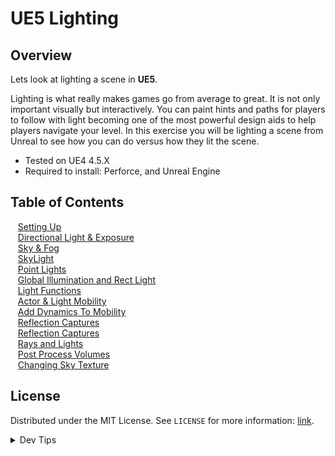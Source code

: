 # UE5 Lighting


<!-- OVERVIEW -->
## Overview

Lets look at lighting a scene in **UE5**.

 Lighting is what really makes games go from average to great. It is not only important visually but interactively. You can paint hints and paths for players to follow with light becoming one of the most powerful design aids to help players navigate your level. In this exercise you will be lighting a scene from Unreal to see how you can do versus how they lit the scene. 
  

* Tested on UE4 4.5.X
* Required to install: Perforce, and Unreal Engine

<!-- TOC -->
## Table of Contents
<kbd></kbd> &nbsp;&nbsp; [Setting Up](setting-up/README.md#user-content-setting-up) <br>
<kbd></kbd> &nbsp;&nbsp; [Directional Light & Exposure](directional/README.md#user-content-directional-light--exposure) <br>
<kbd></kbd> &nbsp;&nbsp; [Sky & Fog](sky-fog/README.md#user-content-sky--fog) <br>
<kbd></kbd> &nbsp;&nbsp; [SkyLight](skylight/README.md#user-content-skylight) <br>
<kbd></kbd> &nbsp;&nbsp; [Point Lights](point-lights/README.md#user-content-point-lights) <br>
<kbd></kbd> &nbsp;&nbsp; [Global Illumination and Rect Light](gi-rect/README.md#user-content-gi-rect) <br>
<kbd></kbd> &nbsp;&nbsp; [Light Functions](light-functions/README.md#user-content-light-functions) <br>
<kbd></kbd> &nbsp;&nbsp; [Actor & Light Mobility](mobility/README.md#user-content-actor--light-mobility) <br>
<kbd></kbd> &nbsp;&nbsp; [Add Dynamics To Mobility](dynamics-mobility/README.md#user-content-add-dynamics-to-mobility) <br>
<kbd></kbd> &nbsp;&nbsp; [Reflection Captures](reflection/README.md#user-content-reflection-captures) <br>
<kbd></kbd> &nbsp;&nbsp; [Reflection Captures](reflection/README.md#user-content-reflection-captures) <br>
<kbd></kbd> &nbsp;&nbsp; [Rays and Lights](rays-lights/README.md#user-content-rays-and-lights) <br>
<kbd></kbd> &nbsp;&nbsp; [Post Process Volumes](post-process/README.md#user-content-post-process-volumes) <br>
<kbd></kbd> &nbsp;&nbsp; [Changing Sky Texture](sky-texture/README.md#user-content-changing-sky-texture) <br>


<!-- LICENSE -->
## License
Distributed under the MIT License. See `LICENSE` for more information: [link](LICENSE).


</p>
</details>
<details><summary>Dev Tips</summary>
make git m="add commit message"
</details>

